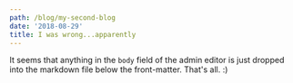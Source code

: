 ```yaml
---
path: /blog/my-second-blog
date: '2018-08-29'
title: I was wrong...apparently
---
```

It seems that anything in the `body` field of the admin editor is just dropped into the markdown file below the front-matter. That's all. :)
